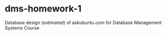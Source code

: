 # dms-homework-1
Database design (estimated) of askubuntu.com for Database Management Systems Course

